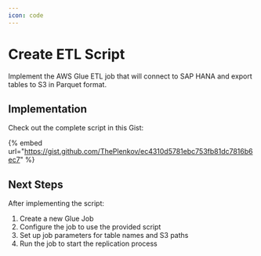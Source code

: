 ```yaml
---
icon: code
---
```


# Create ETL Script

Implement the AWS Glue ETL job that will connect to SAP HANA and export tables to S3 in Parquet format.

## Implementation

Check out the complete script in this Gist:

{% embed url="https://gist.github.com/ThePlenkov/ec4310d5781ebc753fb81dc7816b6ec7" %}

## Next Steps

After implementing the script:
1. Create a new Glue Job
2. Configure the job to use the provided script
3. Set up job parameters for table names and S3 paths
4. Run the job to start the replication process
